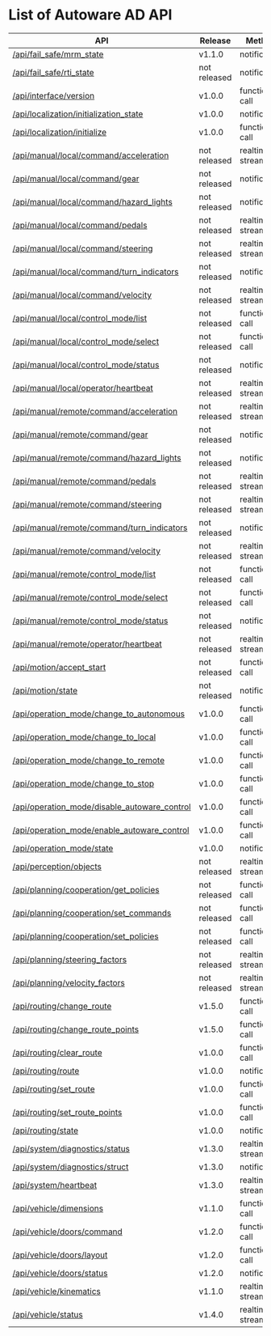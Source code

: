 # List of Autoware AD API

| API                                                                                              | Release      | Method          |
| ------------------------------------------------------------------------------------------------ | ------------ | --------------- |
| [/api/fail_safe/mrm_state](./api/fail_safe/mrm_state.md)                                         | v1.1.0       | notification    |
| [/api/fail_safe/rti_state](./api/fail_safe/rti_state.md)                                         | not released | notification    |
| [/api/interface/version](./api/interface/version.md)                                             | v1.0.0       | function call   |
| [/api/localization/initialization_state](./api/localization/initialization_state.md)             | v1.0.0       | notification    |
| [/api/localization/initialize](./api/localization/initialize.md)                                 | v1.0.0       | function call   |
| [/api/manual/local/command/acceleration](./api/manual/local/command/acceleration.md)             | not released | realtime stream |
| [/api/manual/local/command/gear](./api/manual/local/command/gear.md)                             | not released | notification    |
| [/api/manual/local/command/hazard_lights](./api/manual/local/command/hazard_lights.md)           | not released | notification    |
| [/api/manual/local/command/pedals](./api/manual/local/command/pedals.md)                         | not released | realtime stream |
| [/api/manual/local/command/steering](./api/manual/local/command/steering.md)                     | not released | realtime stream |
| [/api/manual/local/command/turn_indicators](./api/manual/local/command/turn_indicators.md)       | not released | notification    |
| [/api/manual/local/command/velocity](./api/manual/local/command/velocity.md)                     | not released | realtime stream |
| [/api/manual/local/control_mode/list](./api/manual/local/control_mode/list.md)                   | not released | function call   |
| [/api/manual/local/control_mode/select](./api/manual/local/control_mode/select.md)               | not released | function call   |
| [/api/manual/local/control_mode/status](./api/manual/local/control_mode/status.md)               | not released | notification    |
| [/api/manual/local/operator/heartbeat](./api/manual/local/operator/heartbeat.md)                 | not released | realtime stream |
| [/api/manual/remote/command/acceleration](./api/manual/remote/command/acceleration.md)           | not released | realtime stream |
| [/api/manual/remote/command/gear](./api/manual/remote/command/gear.md)                           | not released | notification    |
| [/api/manual/remote/command/hazard_lights](./api/manual/remote/command/hazard_lights.md)         | not released | notification    |
| [/api/manual/remote/command/pedals](./api/manual/remote/command/pedals.md)                       | not released | realtime stream |
| [/api/manual/remote/command/steering](./api/manual/remote/command/steering.md)                   | not released | realtime stream |
| [/api/manual/remote/command/turn_indicators](./api/manual/remote/command/turn_indicators.md)     | not released | notification    |
| [/api/manual/remote/command/velocity](./api/manual/remote/command/velocity.md)                   | not released | realtime stream |
| [/api/manual/remote/control_mode/list](./api/manual/remote/control_mode/list.md)                 | not released | function call   |
| [/api/manual/remote/control_mode/select](./api/manual/remote/control_mode/select.md)             | not released | function call   |
| [/api/manual/remote/control_mode/status](./api/manual/remote/control_mode/status.md)             | not released | notification    |
| [/api/manual/remote/operator/heartbeat](./api/manual/remote/operator/heartbeat.md)               | not released | realtime stream |
| [/api/motion/accept_start](./api/motion/accept_start.md)                                         | not released | function call   |
| [/api/motion/state](./api/motion/state.md)                                                       | not released | notification    |
| [/api/operation_mode/change_to_autonomous](./api/operation_mode/change_to_autonomous.md)         | v1.0.0       | function call   |
| [/api/operation_mode/change_to_local](./api/operation_mode/change_to_local.md)                   | v1.0.0       | function call   |
| [/api/operation_mode/change_to_remote](./api/operation_mode/change_to_remote.md)                 | v1.0.0       | function call   |
| [/api/operation_mode/change_to_stop](./api/operation_mode/change_to_stop.md)                     | v1.0.0       | function call   |
| [/api/operation_mode/disable_autoware_control](./api/operation_mode/disable_autoware_control.md) | v1.0.0       | function call   |
| [/api/operation_mode/enable_autoware_control](./api/operation_mode/enable_autoware_control.md)   | v1.0.0       | function call   |
| [/api/operation_mode/state](./api/operation_mode/state.md)                                       | v1.0.0       | notification    |
| [/api/perception/objects](./api/perception/objects.md)                                           | not released | realtime stream |
| [/api/planning/cooperation/get_policies](./api/planning/cooperation/get_policies.md)             | not released | function call   |
| [/api/planning/cooperation/set_commands](./api/planning/cooperation/set_commands.md)             | not released | function call   |
| [/api/planning/cooperation/set_policies](./api/planning/cooperation/set_policies.md)             | not released | function call   |
| [/api/planning/steering_factors](./api/planning/steering_factors.md)                             | not released | realtime stream |
| [/api/planning/velocity_factors](./api/planning/velocity_factors.md)                             | not released | realtime stream |
| [/api/routing/change_route](./api/routing/change_route.md)                                       | v1.5.0       | function call   |
| [/api/routing/change_route_points](./api/routing/change_route_points.md)                         | v1.5.0       | function call   |
| [/api/routing/clear_route](./api/routing/clear_route.md)                                         | v1.0.0       | function call   |
| [/api/routing/route](./api/routing/route.md)                                                     | v1.0.0       | notification    |
| [/api/routing/set_route](./api/routing/set_route.md)                                             | v1.0.0       | function call   |
| [/api/routing/set_route_points](./api/routing/set_route_points.md)                               | v1.0.0       | function call   |
| [/api/routing/state](./api/routing/state.md)                                                     | v1.0.0       | notification    |
| [/api/system/diagnostics/status](./api/system/diagnostics/status.md)                             | v1.3.0       | realtime stream |
| [/api/system/diagnostics/struct](./api/system/diagnostics/struct.md)                             | v1.3.0       | notification    |
| [/api/system/heartbeat](./api/system/heartbeat.md)                                               | v1.3.0       | realtime stream |
| [/api/vehicle/dimensions](./api/vehicle/dimensions.md)                                           | v1.1.0       | function call   |
| [/api/vehicle/doors/command](./api/vehicle/doors/command.md)                                     | v1.2.0       | function call   |
| [/api/vehicle/doors/layout](./api/vehicle/doors/layout.md)                                       | v1.2.0       | function call   |
| [/api/vehicle/doors/status](./api/vehicle/doors/status.md)                                       | v1.2.0       | notification    |
| [/api/vehicle/kinematics](./api/vehicle/kinematics.md)                                           | v1.1.0       | realtime stream |
| [/api/vehicle/status](./api/vehicle/status.md)                                                   | v1.4.0       | realtime stream |
